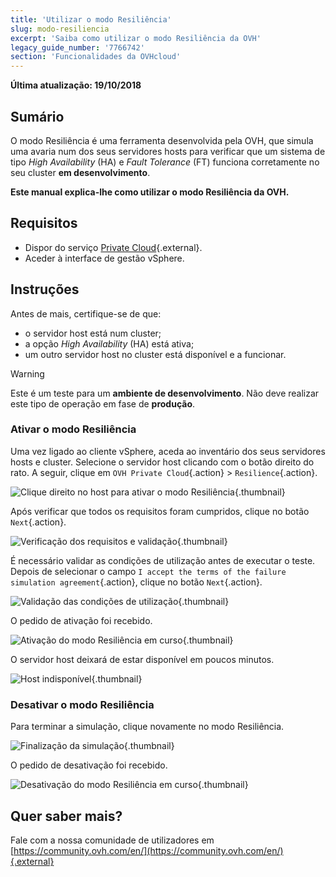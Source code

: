 ```yaml
---
title: 'Utilizar o modo Resiliência'
slug: modo-resiliencia
excerpt: 'Saiba como utilizar o modo Resiliência da OVH'
legacy_guide_number: '7766742'
section: 'Funcionalidades da OVHcloud'
---
```


**Última atualização: 19/10/2018**

## Sumário

O modo Resiliência é uma ferramenta desenvolvida pela OVH, que simula uma avaria num dos seus servidores hosts para verificar que um sistema de tipo *High Availability* (HA) e *Fault Tolerance* (FT) funciona corretamente no seu cluster **em desenvolvimento**.

**Este manual explica-lhe como utilizar o modo Resiliência da OVH.**

## Requisitos

* Dispor do serviço [Private Cloud](https://www.ovh.pt/private-cloud/){.external}.
* Aceder à interface de gestão vSphere.



## Instruções

Antes de mais, certifique-se de que:

- o servidor host está num cluster;
- a opção *High Availability* (HA) está ativa;
- um outro servidor host no cluster está disponível e a funcionar.

> [!warning]
>
> Este é um teste para um **ambiente de desenvolvimento**. Não deve realizar este tipo de operação em fase de **produção**.
> 


### Ativar o modo Resiliência

Uma vez ligado ao cliente vSphere, aceda ao inventário dos seus servidores hosts e cluster. Selecione o servidor host clicando com o botão direito do rato. A seguir, clique em `OVH Private Cloud`{.action} > `Resilience`{.action}.

![Clique direito no host para ativar o modo Resiliência](images/resilience_01.png){.thumbnail}

Após verificar que todos os requisitos foram cumpridos, clique no botão `Next`{.action}.

![Verificação dos requisitos e validação](images/resilience_02.png){.thumbnail}

É necessário validar as condições de utilização antes de executar o teste. Depois de selecionar o campo `I accept the terms of the failure simulation agreement`{.action}, clique no botão `Next`{.action}.

![Validação das condições de utilização](images/resilience_03.png){.thumbnail}

O pedido de ativação foi recebido.

![Ativação do modo Resiliência em curso](images/resilience_04.png){.thumbnail}

O servidor host deixará de estar disponível em poucos minutos.

![Host indisponível](images/resilience_05.png){.thumbnail}


### Desativar o modo Resiliência

Para terminar a simulação, clique novamente no modo Resiliência.

![Finalização da simulação](images/resilience_06.png){.thumbnail}

O pedido de desativação foi recebido.

![Desativação do modo Resiliência em curso](images/resilience_07.png){.thumbnail}

## Quer saber mais?

Fale com a nossa comunidade de utilizadores em [https://community.ovh.com/en/](https://community.ovh.com/en/){.external}
